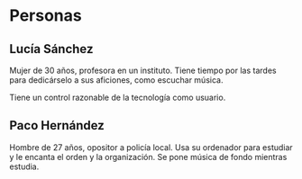 # Personas

## Lucía Sánchez
Mujer de 30 años, profesora en un instituto. Tiene tiempo por las tardes para dedicárselo a sus aficiones, como escuchar música.

Tiene un control razonable de la tecnología como usuario.

## Paco Hernández
Hombre de 27 años, opositor a policía local. Usa su ordenador para estudiar y le encanta el orden y la organización. Se pone música de fondo mientras estudia.
